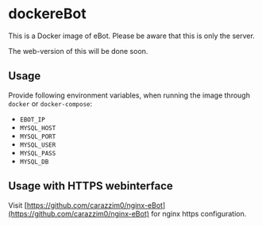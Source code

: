 dockereBot
==========

This is a Docker image of eBot.
Please be aware that this is only the server.

The web-version of this will be done soon.

Usage
-----
Provide following environment variables, when running the image through `docker` or `docker-compose`:

* `EBOT_IP`
* `MYSQL_HOST`
* `MYSQL_PORT`
* `MYSQL_USER`
* `MYSQL_PASS`
* `MYSQL_DB`

Usage with HTTPS webinterface
-----------------------------

Visit [https://github.com/carazzim0/nginx-eBot](https://github.com/carazzim0/nginx-eBot) for nginx https configuration.
